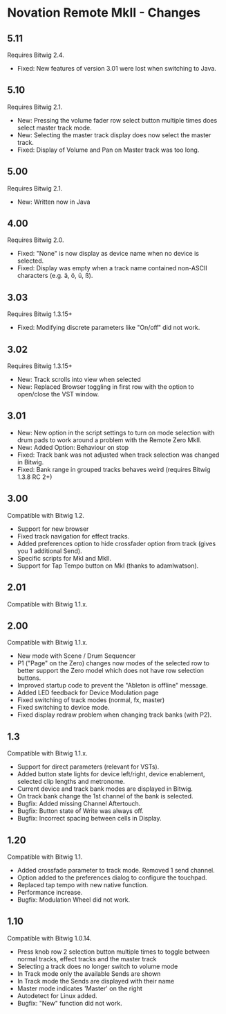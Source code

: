 # Novation Remote MkII - Changes

## 5.11

Requires Bitwig 2.4.

* Fixed: New features of version 3.01 were lost when switching to Java.

## 5.10

Requires Bitwig 2.1.

* New: Pressing the volume fader row select button multiple times does select master track mode.
* New: Selecting the master track display does now select the master track.
* Fixed: Display of Volume and Pan on Master track was too long.

## 5.00

Requires Bitwig 2.1.

* New: Written now in Java

## 4.00

Requires Bitwig 2.0.

* Fixed: "None" is now display as device name when no device is selected.
* Fixed: Display was empty when a track name contained non-ASCII characters (e.g. ä, ö, ü, ß).

## 3.03

Requires Bitwig 1.3.15+

* Fixed: Modifying discrete parameters like "On/off" did not work.

## 3.02

Requires Bitwig 1.3.15+

* New: Track scrolls into view when selected
* New: Replaced Browser toggling in first row with the option to open/close the VST window.

## 3.01

* New: New option in the script settings to turn on mode selection with drum pads to work around a problem with the Remote Zero MkII.
* New: Added Option: Behaviour on stop
* Fixed: Track bank was not adjusted when track selection was changed in Bitwig.
* Fixed: Bank range in grouped tracks behaves weird (requires Bitwig 1.3.8 RC 2+)

## 3.00

Compatible with Bitwig 1.2.

* Support for new browser
* Fixed track navigation for effect tracks.
* Added preferences option to hide crossfader option from track (gives you 1 additional Send).
* Specific scripts for MkI and MkII.
* Support for Tap Tempo button on MkI (thanks to adamlwatson).

## 2.01

Compatible with Bitwig 1.1.x.

## 2.00

Compatible with Bitwig 1.1.x.

* New mode with Scene / Drum Sequencer
* P1 ("Page" on the Zero) changes now modes of the selected row to better support the Zero model which does not have row selection buttons.
* Improved startup code to prevent the "Ableton is offline" message.
* Added LED feedback for Device Modulation page
* Fixed switching of track modes (normal, fx, master)
* Fixed switching to device mode.
* Fixed display redraw problem when changing track banks (with P2).

## 1.3

Compatible with Bitwig 1.1.x.

* Support for direct parameters (relevant for VSTs).
* Added button state lights for device left/right, device enablement, selected clip lengths and metronome.
* Current device and track bank modes are displayed in Bitwig.
* On track bank change the 1st channel of the bank is selected.
* Bugfix: Added missing Channel Aftertouch.
* Bugfix: Button state of Write was always off.
* Bugfix: Incorrect spacing between cells in Display.

## 1.20

Compatible with Bitwig 1.1.

* Added crossfade parameter to track mode. Removed 1 send channel.
* Option added to the preferences dialog to configure the touchpad.
* Replaced tap tempo with new native function.
* Performance increase.
* Bugfix: Modulation Wheel did not work.

## 1.10

Compatible with Bitwig 1.0.14.

* Press knob row 2 selection button multiple times to toggle between normal tracks, effect tracks and the master track
* Selecting a track does no longer switch to volume mode
* In Track mode only the available Sends are shown
* In Track mode the Sends are displayed with their name
* Master mode indicates 'Master' on the right
* Autodetect for Linux added.
* Bugfix: "New" function did not work.
